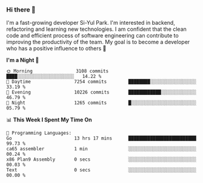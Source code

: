 ### Hi there 👋


I'm a fast-growing developer Si-Yul Park. I'm interested in backend, refactoring and learning new technologies. I am confident that the clean code and efficient process of software engineering can contribute to improving the productivity of the team. My goal is to become a developer who has a positive influence to others 🔭

<!--START_SECTION:waka-->
**I'm a Night 🦉** 

```text
🌞 Morning                3108 commits        ████░░░░░░░░░░░░░░░░░░░░░   14.22 % 
🌆 Daytime                7254 commits        ████████░░░░░░░░░░░░░░░░░   33.19 % 
🌃 Evening                10226 commits       ████████████░░░░░░░░░░░░░   46.79 % 
🌙 Night                  1265 commits        █░░░░░░░░░░░░░░░░░░░░░░░░   05.79 % 
```


📊 **This Week I Spent My Time On** 

```text
💬 Programming Languages: 
Go                       13 hrs 17 mins      █████████████████████████   99.73 % 
ca65 assembler           1 min               ░░░░░░░░░░░░░░░░░░░░░░░░░   00.24 % 
x86 Plan9 Assembly       0 secs              ░░░░░░░░░░░░░░░░░░░░░░░░░   00.03 % 
Text                     0 secs              ░░░░░░░░░░░░░░░░░░░░░░░░░   00.00 % 
```


<!--END_SECTION:waka-->

